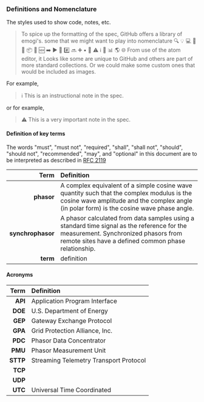 ### Definitions and Nomenclature

The styles used to show code, notes, etc.  

> To spice up the formatting of the spec, GitHub offers a library of emogi's.  some that we might want to play into nomenclature  :mag: :bulb: :computer: :wrench: :file_folder: :package: :pushpin: :new: :arrow_right: :arrow_forward: :arrows_counterclockwise: :hash: :soon: :heavy_plus_sign: :black_small_square: :paperclip: :warning: :information_source: :page_facing_up: :bar_chart: :earth_americas: :globe_with_meridians:  From use of the atom editor, it Looks like some are unique to GitHub and others are part of more standard collections.  Or we could make some custom ones that would be included as images.

For example,

> :information_source: This is an instructional note in the spec.

or for example,

> :warning: This is a very important note in the spec.

#### Definition of key terms

The words "must", "must not", "required", "shall", "shall not", "should", "should not", "recommended", "may", and "optional" in this document are to be interpreted as described in [RFC 2119](https://tools.ietf.org/html/rfc2119)

| Term | Definition |
|-----:|:-----------|
| **phasor** | A complex equivalent of a simple cosine wave quantity such that the complex modulus is the cosine wave amplitude and the complex angle (in polar form) is the cosine wave phase angle. |
| **synchrophasor** | A phasor calculated from data samples using a standard time signal as the reference for the measurement. Synchronized phasors from remote sites have a defined common phase relationship. |
|**term**| definition |

#### Acronyms

| Term | Definition |
|-----:|:-----------|
|**API**|Application Program Interface|
|**DOE**|U.S. Department of Energy|
|**GEP**|Gateway Exchange Protocol|
|**GPA**|Grid Protection Alliance, Inc.|
|**PDC**|Phasor Data Concentrator|
|**PMU**|Phasor Measurement Unit|
|**STTP**|Streaming Telemetry Transport Protocol|
|**TCP**| |
|**UDP**| |
|**UTC**|Universal Time Coordinated|

